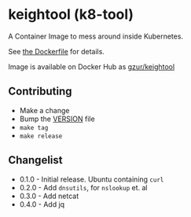# keightool (k8-tool)

A Container Image to mess around inside Kubernetes.

See [the Dockerfile](./Dockerfile) for details.

Image is available on Docker Hub as [gzur/keightool](https://hub.docker.com/r/gzur/keightool)


## Contributing
* Make a change
* Bump the [VERSION](./VERSION) file
* `make tag`
* `make release`

## Changelist

* 0.1.0 - Initial release. Ubuntu containing `curl`
* 0.2.0 - Add `dnsutils`, for `nslookup` et. al
* 0.3.0 - Add netcat
* 0.4.0 - Add jq